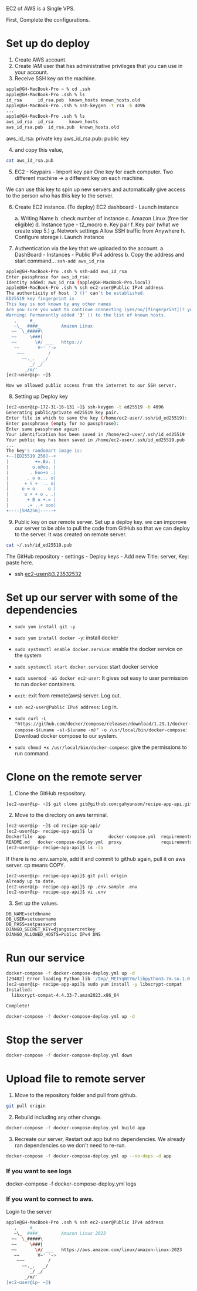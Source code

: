 EC2 of AWS is a Single VPS.

First, Complete the configurations.

# Set up do deploy
1. Create AWS account.
2. Create IAM user that has administrative privileges that you can use in your account.
3. Receive SSH key on the machine.
```bash
apple@GH-MacBook-Pro ~ % cd .ssh
apple@GH-MacBook-Pro .ssh % ls
id_rsa		id_rsa.pub	known_hosts	known_hosts.old
apple@GH-MacBook-Pro .ssh % ssh-keygen -t rsa -b 4096
...
apple@GH-MacBook-Pro .ssh % ls
aws_id_rsa	id_rsa		known_hosts
aws_id_rsa.pub	id_rsa.pub	known_hosts.old
```
aws_id_rsa: private key
aws_id_rsa.pub: public key

4. and copy this value,
```bash
cat aws_id_rsa.pub
```

5. EC2 - Keypairs - Import key pair
One key for each computer.
Two different machine -> a different key on each machine.

We can use this key to spin up new servers and automatically give access to the person who has this key to the server.

6. Create EC2 instance. (To deploy)
EC2 dashboard - Launch instance

    a. Writing Name
    b. check number of instance
    c. Amazon Linux (free tier eligible)
    d. Instance type - t2_mocro
    e. Key pair
    f. Key pair (what we create step 5.)
    g. Network settings Allow SSH traffic from Anywhere
    h. Configure storage
    i. Launch instance

7. Authentication via the key that we uploaded to the account.
    a. DashBoard - Instances - Public IPv4 address
    b. Copy the address and start command... `ssh-add aws_id_rsa`

```bash
apple@GH-MacBook-Pro .ssh % ssh-add aws_id_rsa
Enter passphrase for aws_id_rsa:
Identity added: aws_id_rsa (apple@GH-MacBook-Pro.local)
apple@GH-MacBook-Pro .ssh % ssh ec2-user@Public IPv4 address
The authenticity of host '3 ()' can't be established.
ED25519 key fingerprint is
This key is not known by any other names
Are you sure you want to continue connecting (yes/no/[fingerprint])? yes
Warning: Permanently added '3' () to the list of known hosts.
   ,     #_
   ~\_  ####_        Amazon Linux
  ~~  \_#####\
  ~~     \###|
  ~~       \#/ ___   https://
   ~~       V~' '->
    ~~~         /
      ~~._.   _/
         _/ _/
       _/m/'
[ec2-user@ip- ~]$
```
    Now we allowed public access from the internet to our SSH server.

8. Setting up Deploy key
```bash
[ec2-user@ip-172-31-16-131 ~]$ ssh-keygen -t ed25519 -b 4096
Generating public/private ed25519 key pair.
Enter file in which to save the key (/home/ec2-user/.ssh/id_ed25519):
Enter passphrase (empty for no passphrase):
Enter same passphrase again:
Your identification has been saved in /home/ec2-user/.ssh/id_ed25519
Your public key has been saved in /home/ec2-user/.ssh/id_ed25519.pub
...
The key's randomart image is:
+--[ED25519 256]--+
|          +=.Bo. |
|         o.o@oo. |
|        . Eoo+o .|
|       . o o... o|
|      + S +  .. o|
|     o = o     o |
|      o + + o . .|
|       + B o +.= |
|       .= ..+ ooo|
+----[SHA256]-----+
```

9. Public key on our remote server.
Set up a deploy key. we can imporove our server to be able to pull the code from GitHub so that we can deploy to the server.
It was created on remote server.
```bash
cat ~/.ssh/id_ed25519.pub
```

The GitHub repository - settings - Deploy keys - Add new
Title: server, Key: paste here.
- ssh ec2-user@3.23532532

# Set up our server with some of the dependencies
- `sudo yum install git -y`

- `sudo yum install docker -y`: install docker
- `sudo systemctl enable docker.service`: enable the docker service on the system
- `sudo systemctl start docker.service`: start docker service
- `sudo usermod -aG docker ec2-user`: It gives out easy to user permission to run docker containers.
- `exit`: exit from remote(aws) server. Log out.
- `ssh ec2-user@Public IPv4 address`: Log in.

- `sudo curl -L "https://github.com/docker/compose/releases/download/1.29.1/docker-compose-$(uname -s)-$(uname -m)" -o /usr/local/bin/docker-compose`: Download docker compose to our system.

- `sudo chmod +x /usr/local/bin/docker-compose`: give the permissions to run command.

# Clone on the remote server
1. Clone the GitHub respository.
```bash
[ec2-user@ip- ~]$ git clone git@github.com:gahyunson/recipe-app-api.git
```

2. Move to the directory on aws terminal.
```bash
[ec2-user@ip- ~]$ cd recipe-app-api/
[ec2-user@ip- recipe-app-api]$ ls
Dockerfile  app                        docker-compose.yml  requirements.dev.txt  scripts
README.md   docker-compose-deploy.yml  proxy               requirements.txt
[ec2-user@ip- recipe-app-api]$ ls -la
```

If there is no .env.sample, add it and commit to github again,
pull it on aws server. cp means COPY.
```bash
[ec2-user@ip- recipe-app-api]$ git pull origin
Already up to date.
[ec2-user@ip- recipe-app-api]$ cp .env.sample .env
[ec2-user@ip- recipe-app-api]$ vi .env
```

3. Set up the values.
```
DB_NAME=setdbname
DB_USER=setusername
DB_PASS=setpassword
DJANGO_SECRET_KEY=djangosercretkey
DJANGO_ALLOWED_HOSTS=Public IPv4 DNS
```

# Run our service

```bash
docker-compose -f docker-compose-deploy.yml up -d
[29482] Error loading Python lib '/tmp/_MEIYqNtYm/libpython3.7m.so.1.0': dlopen: libcrypt.so.1: cannot open shared object file: No such file or directory
[ec2-user@ip- recipe-app-api]$ sudo yum install -y libxcrypt-compat
Installed:
  libxcrypt-compat-4.4.33-7.amzn2023.x86_64

Complete!
```

```bash
docker-compose -f docker-compose-deploy.yml up -d
```

# Stop the server
```bash
docker-compose -f docker-compose-deploy.yml down
```

# Upload file to remote server
1. Move to the repository folder and pull from github.
```bash
git pull origin
```

2. Rebuild including any other change.
```bash
docker-compose -f docker-compose-deploy.yml build app
```

3. Recreate our server, Restart out app but no dependencies. We already ran dependencies so we don't need to re-run.
```bash
docker-compose -f docker-compose-deploy.yml up --no-deps -d app
```

### If you want to see logs
docker-compose -f docker-compose-deploy.yml logs

### If you want to connect to aws.
Login to the server
```bash
apple@GH-MacBook-Pro .ssh % ssh ec2-user@Public IPv4 address
   ,     #_
   ~\_  ####_        Amazon Linux 2023
  ~~  \_#####\
  ~~     \###|
  ~~       \#/ ___   https://aws.amazon.com/linux/amazon-linux-2023
   ~~       V~' '->
    ~~~         /
      ~~._.   _/
         _/ _/
       _/m/'
[ec2-user@ip- ~]$
```
